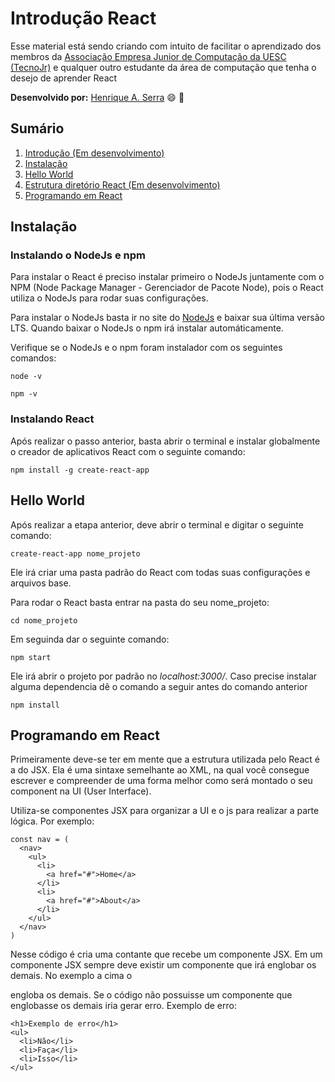 # Introdução React

Esse material está sendo criando com intuito de facilitar o aprendizado dos membros da [Associação Empresa Junior de Computação da UESC (TecnoJr)](https://www.tecnojr.com.br/) e qualquer outro estudante da área de computação que tenha o desejo de aprender React

**Desenvolvido por:**
[Henrique A. Serra](https://github.com/SerraZ3/) :smile: :metal:

## Sumário

1. [Introdução (Em desenvolvimento)](#introdução)
2. [Instalação](#instalação)
3. [Hello World](#hello-world)
4. [Estrutura diretório React (Em desenvolvimento)](#estrutura-diretório-react)
5. [Programando em React](#programando-em-react)


## Instalação

### Instalando o NodeJs e npm

Para instalar o React é preciso instalar primeiro o NodeJs juntamente com o NPM (Node Package Manager - Gerenciador de Pacote Node), pois o React utiliza o NodeJs para rodar suas configurações.

Para instalar o NodeJs basta ir no site do [NodeJs](https://nodejs.org/) e baixar sua última versão LTS. Quando baixar o NodeJs o npm irá instalar automáticamente.

Verifique se o NodeJs e o npm foram instalador com os seguintes comandos:
```
node -v
```
```
npm -v
```

### Instalando React

Após realizar o passo anterior, basta abrir o terminal e instalar globalmente o creador de aplicativos React com o seguinte comando:
```
npm install -g create-react-app
```

## Hello World

Após realizar a etapa anterior, deve abrir o terminal e digitar o seguinte comando:

```
create-react-app nome_projeto
```

Ele irá criar uma pasta padrão do React com todas suas configurações e arquivos base.

Para rodar o React basta entrar na pasta do seu nome_projeto:

```
cd nome_projeto
```

Em seguinda dar o seguinte comando:

```
npm start
```

Ele irá abrir o projeto por padrão no _localhost:3000/_. Caso precise instalar alguma dependencia dê o comando a seguir antes do comando anterior

```
npm install
```


## Programando em React

Primeiramente deve-se ter em mente que a estrutura utilizada pelo React é a do JSX. Ela é uma sintaxe semelhante ao XML, na qual você consegue escrever e compreender de uma forma melhor como será montado o seu component na UI (User Interface).

Utiliza-se componentes JSX para organizar a UI e o js para realizar a parte lógica. Por exemplo:

```
const nav = (
  <nav>
    <ul>
      <li>
        <a href="#">Home</a>
      </li>
      <li>
        <a href="#">About</a>
      </li>
    </ul>
  </nav>
)
```

Nesse código é cria uma contante que recebe um componente JSX. Em um componente JSX sempre deve existir um componente que irá englobar os demais. No exemplo a cima o <nav> engloba os demais. Se o código não possuisse um componente que englobasse os demais iria gerar erro. Exemplo de erro:

```
<h1>Exemplo de erro</h1>
<ul>
  <li>Não</li>
  <li>Faça</li>
  <li>Isso</li>
</ul>
```

